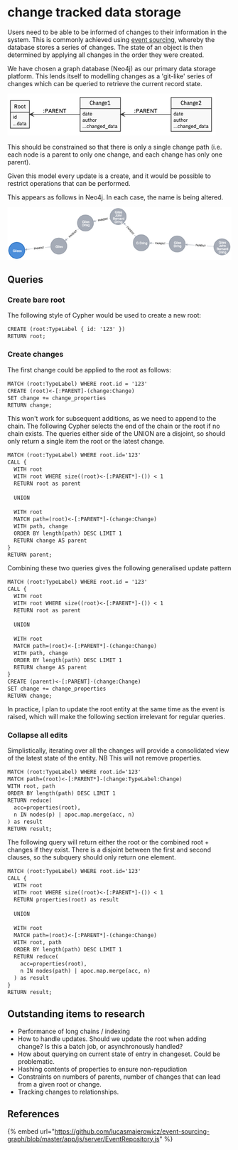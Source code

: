 # change tracked data storage

Users need to be able to be informed of changes to their information in the system. This is commonly achieved using [event sourcing](https://martinfowler.com/eaaDev/EventSourcing.html), whereby the database stores a series of changes. The state of an object is then determined by applying all changes in the order they were created.

We have chosen a graph database \(Neo4j\) as our primary data storage platform. This lends itself to modelling changes as a 'git-like' series of changes which can be queried to retrieve the current record state.

![](../.gitbook/assets/event-sourcing.png)

This should be constrained so that there is only a single change path \(i.e. each node is a parent to only one change, and each change has only one parent\).

Given this model every update is a create, and it would be possible to restrict operations that can be performed.

This appears as follows in Neo4j. In each case, the name is being altered. 

![A series of updates on a node](../.gitbook/assets/chain-of-changes.png)

## Queries

### Create bare root

The following style of Cypher would be used to create a new root:

```text
CREATE (root:TypeLabel { id: '123' })
RETURN root;
```

### Create changes

The first change could be applied to the root as follows:

```text
MATCH (root:TypeLabel) WHERE root.id = '123'
CREATE (root)<-[:PARENT]-(change:Change)
SET change += change_properties
RETURN change;
```

This won't work for subsequent additions, as we need to append to the chain. The following Cypher selects the end of the chain or the root if no chain exists. The queries either side of the UNION are a disjoint, so should only return a single item the root or the latest change.

```text
MATCH (root:TypeLabel) WHERE root.id='123'
CALL {
  WITH root
  WITH root WHERE size((root)<-[:PARENT*]-()) < 1
  RETURN root as parent

  UNION

  WITH root
  MATCH path=(root)<-[:PARENT*]-(change:Change)
  WITH path, change
  ORDER BY length(path) DESC LIMIT 1
  RETURN change AS parent
}
RETURN parent;
```

Combining these two queries gives the following generalised update pattern

```text
MATCH (root:TypeLabel) WHERE root.id = '123'
CALL {
  WITH root
  WITH root WHERE size((root)<-[:PARENT*]-()) < 1
  RETURN root as parent

  UNION

  WITH root
  MATCH path=(root)<-[:PARENT*]-(change:Change)
  WITH path, change
  ORDER BY length(path) DESC LIMIT 1
  RETURN change AS parent
}
CREATE (parent)<-[:PARENT]-(change:Change)
SET change += change_properties
RETURN change;
```

In practice, I plan to update the root entity at the same time as the event is raised, which will make the following section irrelevant for regular queries. 

### Collapse all edits

Simplistically, iterating over all the changes will provide a consolidated view of the latest state of the entity. NB This will not remove properties.

```text
MATCH (root:TypeLabel) WHERE root.id='123'
MATCH path=(root)<-[:PARENT*]-(change:TypeLabel:Change)
WITH root, path
ORDER BY length(path) DESC LIMIT 1
RETURN reduce(
  acc=properties(root),
  n IN nodes(p) | apoc.map.merge(acc, n)
) as result  
RETURN result;
```

The following query will return either the root or the combined root + changes if they exist. There is a disjoint between the first and second clauses, so the subquery should only return one element. 

```text
MATCH (root:TypeLabel) WHERE root.id='123'
CALL {
  WITH root
  WITH root WHERE size((root)<-[:PARENT*]-()) < 1
  RETURN properties(root) as result

  UNION

  WITH root
  MATCH path=(root)<-[:PARENT*]-(change:Change)
  WITH root, path
  ORDER BY length(path) DESC LIMIT 1
  RETURN reduce(
  	acc=properties(root),
    n IN nodes(path) | apoc.map.merge(acc, n)
  ) as result
}
RETURN result;
```

## Outstanding items to research

* Performance of long chains / indexing
* How to handle updates. Should we update the root when adding change? Is this a batch job, or asynchronously handled?
* How about querying on current state of entry in changeset. Could be problematic.
* Hashing contents of properties to ensure non-repudiation
* Constraints on numbers of parents, number of changes that can lead from a given root or change. 
* Tracking changes to relationships.

## References

{% embed url="https://github.com/lucasmajerowicz/event-sourcing-graph/blob/master/app/js/server/EventRepository.js" %}



